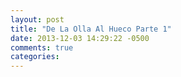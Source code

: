 ```yaml
---
layout: post
title: "De La Olla Al Hueco Parte 1"
date: 2013-12-03 14:29:22 -0500
comments: true
categories: 
---
```

